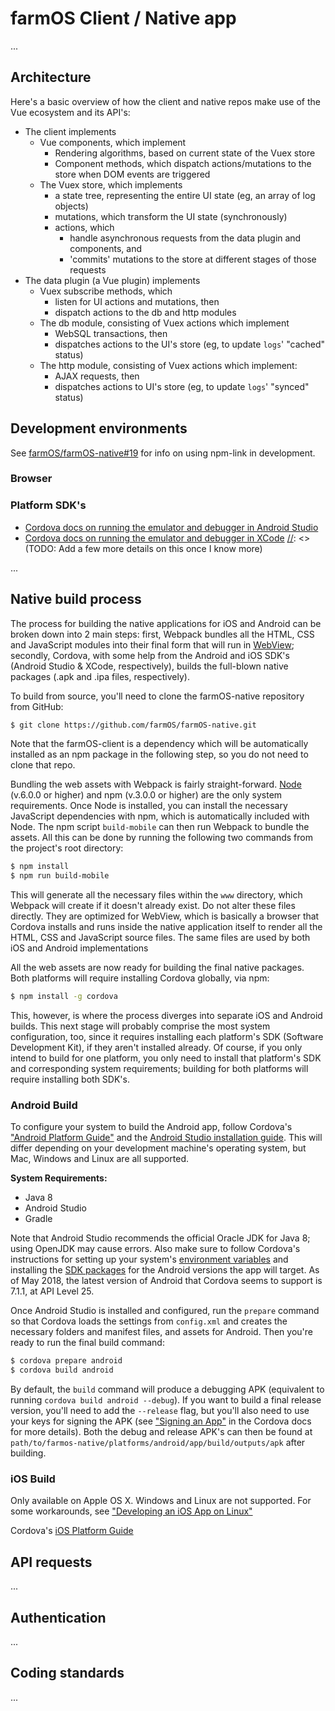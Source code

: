 # farmOS Client / Native app

...

## Architecture

Here's a basic overview of how the client and native repos make use of the Vue ecosystem and its API's:

- The client implements
  - Vue components, which implement
    - Rendering algorithms, based on current state of the Vuex store
    - Component methods, which dispatch actions/mutations to the store when DOM events are triggered
  - The Vuex store, which implements 
    - a state tree, representing the entire UI state (eg, an array of log objects)
    - mutations, which transform the UI state (synchronously)
    - actions, which 
      - handle asynchronous requests from the data plugin and components, and 
      - 'commits' mutations to the store at different stages of those requests
- The data plugin (a Vue plugin) implements
  - Vuex subscribe methods, which 
    - listen for UI actions and mutations, then 
    - dispatch actions to the db and http modules
  - The db module, consisting of Vuex actions which implement
    - WebSQL transactions, then
    - dispatches actions to the UI's store (eg, to update `logs`' "cached" status)
  - The http module, consisting of Vuex actions which implement:
    - AJAX requests, then
    - dispatches actions to UI's store (eg, to update `logs`' "synced" status)



## Development environments

See [farmOS/farmOS-native#19](https://github.com/farmOS/farmOS-native/issues/19#issuecomment-382198804) for info on using npm-link in development.

### Browser

### Platform SDK's
- [Cordova docs on running the emulator and debugger in Android Studio](https://cordova.apache.org/docs/en/latest/guide/platforms/android/index.html#debugging)
- [Cordova docs on running the emulator and debugger in XCode](https://cordova.apache.org/docs/en/latest/guide/platforms/ios/index.html#debugging)
[//]: <> (TODO: Add a few more details on this once I know more)

...

## Native build process
The process for building the native applications for iOS and Android can be broken down into 2 main steps: first, Webpack bundles all the HTML, CSS and JavaScript modules into their final form that will run in [WebView](https://cordova.apache.org/docs/en/latest/guide/hybrid/webviews/); secondly, Cordova, with some help from the Android and iOS SDK's (Android Studio & XCode, respectively), builds the full-blown native packages (.apk and .ipa files, respectively).

To build from source, you'll need to clone the farmOS-native repository from GitHub:

```bash
$ git clone https://github.com/farmOS/farmOS-native.git
```

Note that the farmOS-client is a dependency which will be automatically installed as an npm package in the following step, so you do not need to clone that repo.

Bundling the web assets with Webpack is fairly straight-forward. [Node](https://nodejs.org) (v.6.0.0 or higher) and npm (v.3.0.0 or higher) are the only system requirements. Once Node is installed, you can install the necessary JavaScript dependencies with npm, which is automatically included with Node. The npm script `build-mobile` can then run Webpack to bundle the assets. All this can be done by running the following two commands from the project's root directory:

```bash 
$ npm install
$ npm run build-mobile
```

This will generate all the necessary files within the `www` directory, which Webpack will create if it doesn't already exist. Do not alter these files directly. They are optimized for WebView, which is basically a browser that Cordova installs and runs inside the native application itself to render all the HTML, CSS and JavaScript source files. The same files are used by both iOS and Android implementations

All the web assets are now ready for building the final native packages. Both platforms will require installing Cordova globally, via npm:

```bash 
$ npm install -g cordova
```

This, however, is where the process diverges into separate iOS and Android builds. This next stage will probably comprise the most system configuration, too, since it requires installing each platform's SDK (Software Development Kit), if they aren't installed already. Of course, if you only intend to build for one platform, you only need to install that platform's SDK and corresponding system requirements; building for both platforms will require installing both SDK's.

### Android Build 
To configure your system to build the Android app, follow Cordova's ["Android Platform Guide"](https://cordova.apache.org/docs/en/latest/guide/platforms/android/index.html) and the [Android Studio installation guide](https://developer.android.com/studio/install). This will differ depending on your development machine's operating system, but Mac, Windows and Linux are all supported.

**System Requirements:**

- Java 8 
- Android Studio
- Gradle

Note that Android Studio recommends the official Oracle JDK for Java 8; using OpenJDK may cause errors. Also make sure to follow Cordova's instructions for setting up your system's [environment variables](https://cordova.apache.org/docs/en/latest/guide/platforms/android/index.html#setting-environment-variables) and installing the [SDK packages](https://cordova.apache.org/docs/en/latest/guide/platforms/android/index.html#adding-sdk-packages) for the Android versions the app will target. As of May 2018, the latest version of Android that Cordova seems to support is 7.1.1, at API Level 25. 

[//]: <> (TODO: Determine what versions of Android the app should target and list them here.)

Once Android Studio is installed and configured, run the `prepare` command so that Cordova loads the settings from `config.xml` and creates the necessary folders and manifest files, and assets for Android. Then you're ready to run the final build command: 

```bash
$ cordova prepare android
$ cordova build android
```

By default, the `build` command will produce a debugging APK (equivalent to running `cordova build android --debug`). If you want to build a final release version, you'll need to add the `--release` flag, but you'll also need to use your keys for signing the APK (see ["Signing an App"](https://cordova.apache.org/docs/en/latest/guide/platforms/android/index.html#signing-an-app) in the Cordova docs for more details). Both the debug and release APK's can then be found at `path/to/farmos-native/platforms/android/app/build/outputs/apk` after building.

[//]: <> (TODO: Figure out signing the app for the Play Store and document here.)

### iOS Build 
Only available on Apple OS X. Windows and Linux are not supported. For some workarounds, see ["Developing an iOS App on Linux"](https://andrewmichaelsmith.com/2017/02/developing-an-ios-app-on-linux-in-2017/)

Cordova's [iOS Platform Guide](https://cordova.apache.org/docs/en/latest/guide/platforms/ios/index.htm)


## API requests

...

## Authentication

...

## Coding standards

...

